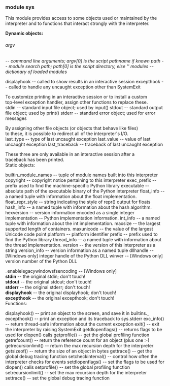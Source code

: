 ### module sys

This module provides access to some objects used or maintained by the interpreter and to functions that interact strongly with the interpreter.

**Dynamic objects:**

###### argv 
*-- command line arguments; argv[0] is the script pathname if known path -- module search path; path[0] is the script directory, else '' modules -- dictionary of loaded modules* 

displayhook -- called to show results in an interactive session excepthook -- called to handle any uncaught exception other than SystemExit

  To customize printing in an interactive session or to install a custom  
  top-level exception handler, assign other functions to replace these.  
stdin -- standard input file object; used by input() stdout -- standard output file object; used by print() stderr -- standard error object; used for error messages

  By assigning other file objects (or objects that behave like files)  
  to these, it is possible to redirect all of the interpreter's I/O.  
last_type -- type of last uncaught exception last_value -- value of last uncaught exception last_traceback -- traceback of last uncaught exception

  These three are only available in an interactive session after a  
  traceback has been printed.  
Static objects:

builtin_module_names -- tuple of module names built into this interpreter copyright -- copyright notice pertaining to this interpreter exec_prefix -- prefix used to find the machine-specific Python library executable -- absolute path of the executable binary of the Python interpreter float_info -- a named tuple with information about the float implementation. float_repr_style -- string indicating the style of repr() output for floats hash_info -- a named tuple with information about the hash algorithm. hexversion -- version information encoded as a single integer implementation -- Python implementation information. int_info -- a named tuple with information about the int implementation. maxsize -- the largest supported length of containers. maxunicode -- the value of the largest Unicode code point platform -- platform identifier prefix -- prefix used to find the Python library thread_info -- a named tuple with information about the thread implementation. version -- the version of this interpreter as a string version_info -- version information as a named tuple dllhandle -- [Windows only] integer handle of the Python DLL winver -- [Windows only] version number of the Python DLL

_enablelegacywindowsfsencoding -- [Windows only]   
__stdin__ -- the original stdin; don't touch!  
__stdout__ -- the original stdout; don't touch!  
__stderr__ -- the original stderr; don't touch!  
__displayhook__ -- the original displayhook; don't touch!  
__excepthook__ -- the original excepthook; don't touch!  
Functions:

displayhook() -- print an object to the screen, and save it in builtins._ excepthook() -- print an exception and its traceback to sys.stderr exc_info() -- return thread-safe information about the current exception exit() -- exit the interpreter by raising SystemExit getdlopenflags() -- returns flags to be used for dlopen() calls getprofile() -- get the global profiling function getrefcount() -- return the reference count for an object (plus one :-) getrecursionlimit() -- return the max recursion depth for the interpreter getsizeof() -- return the size of an object in bytes gettrace() -- get the global debug tracing function setcheckinterval() -- control how often the interpreter checks for events setdlopenflags() -- set the flags to be used for dlopen() calls setprofile() -- set the global profiling function setrecursionlimit() -- set the max recursion depth for the interpreter settrace() -- set the global debug tracing function
